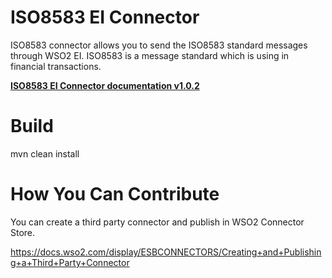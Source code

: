 # ISO8583 EI Connector

ISO8583 connector allows you to send the ISO8583 standard messages through WSO2 EI. ISO8583 is a message standard which is using in financial transactions.

**[ISO8583 EI Connector documentation v1.0.2](docs/README.md)**

# Build

mvn clean install

# How You Can Contribute

You can create a third party connector and publish in WSO2 Connector Store.

https://docs.wso2.com/display/ESBCONNECTORS/Creating+and+Publishing+a+Third+Party+Connector